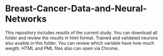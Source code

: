 # Breast-Cancer-Data-and-Neural-Networks
This repository includes results of the current study. 
You can download all folder and review the results in html format. 
Trained and validated neurons also avaible in this folder. You can review which variable have how much weigth. 
HTML and PML files also can open via Chrome.
